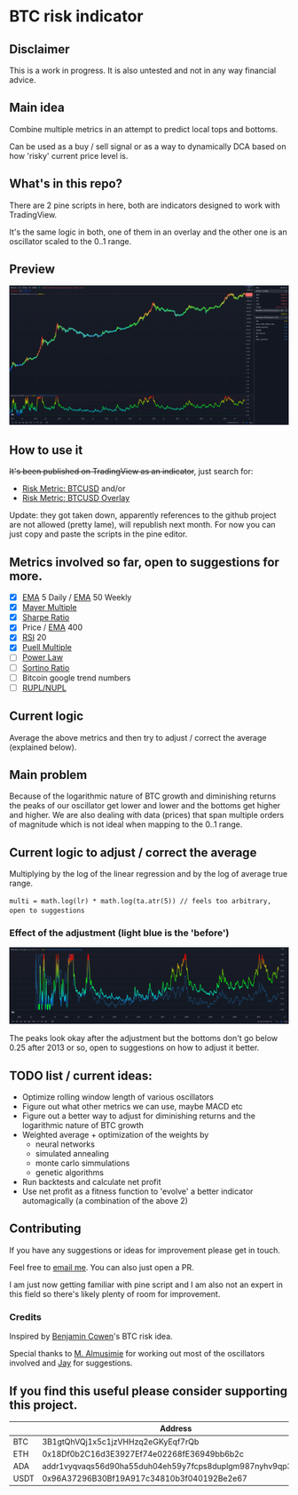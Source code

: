 
# BTC risk indicator
<!-- tags: bitcoin BTC risk metric indicator oscillator TradingView -->

## Disclaimer
This is a work in progress. It is also untested and not in any way financial advice.

## Main idea
Combine multiple metrics in an attempt to predict local tops and bottoms.

Can be used as a buy / sell signal or as a way to dynamically DCA based on how 'risky' current price level is.

## What's in this repo?

There are 2 pine scripts in here, both are indicators designed to work with TradingView.

It's the same logic in both, one of them in an overlay and the other one is an oscillator scaled to the 0..1 range.

## Preview
![BTC Risk Indicator Preview](preview.png?raw=true "BTC Risk Indicator Preview")

## How to use it
~~It's been published on TradingView as an indicator~~, just search for:
- [Risk Metric: BTCUSD](https://www.tradingview.com/script/PGeybikC-Risk-Metric-BTCUSD/) and/or
- [Risk Metric: BTCUSD Overlay](https://www.tradingview.com/script/oOyrfrV8-Risk-Metric-BTCUSD-Overlay/)

Update: they got taken down, apparently references to the github project are not allowed (pretty lame), will republish next month. For now you can just copy and paste the scripts in the pine editor.

## Metrics involved so far, **open to suggestions** for more.

- [x] [EMA](https://www.investopedia.com/terms/e/ema.asp) 5 Daily / [EMA](https://www.investopedia.com/terms/e/ema.asp) 50 Weekly
- [x] [Mayer Multiple](https://stats.buybitcoinworldwide.com/mayermultiple/)
- [x] [Sharpe Ratio](https://www.investopedia.com/terms/s/sharperatio.asp)
- [x] Price / [EMA](https://www.investopedia.com/terms/e/ema.asp) 400
- [x] [RSI](https://www.investopedia.com/terms/r/rsi.asp) 20
- [x] [Puell Multiple](https://www.lookintobitcoin.com/charts/puell-multiple/)
- [ ] [Power Law](https://stats.buybitcoinworldwide.com/long-term-power-law/)
- [ ] [Sortino Ratio](https://www.investopedia.com/terms/s/sortinoratio.asp#:~:text=The%20Sortino%20ratio%20takes%20an,Sortino.)
- [ ] Bitcoin google trend numbers
- [ ] [RUPL/NUPL](https://www.lookintobitcoin.com/charts/relative-unrealized-profit--loss/)

## Current logic

Average the above metrics and then try to adjust / correct the average (explained below).

## Main problem

Because of the logarithmic nature of BTC growth and diminishing returns the peaks of our oscillator get lower and lower and the bottoms get higher and higher.
We are also dealing with data (prices) that span multiple orders of magnitude which is not ideal when mapping to the 0..1 range.

## Current logic to adjust / correct the average

Multiplying by the log of the linear regression and by the log of average true range.

`multi = math.log(lr) * math.log(ta.atr(5)) // feels too arbitrary, open to suggestions`

### Effect of the adjustment (light blue is the 'before')
![Adjustment](adjustment.png?raw=true "Effect of the adjustment")

The peaks look okay after the adjustment but the bottoms don't go below 0.25 after 2013 or so, open to suggestions on how to adjust it better.

## TODO list / current ideas:
 - Optimize rolling window length of various oscillators
 - Figure out what other metrics we can use, maybe MACD etc
 - Figure out a better way to adjust for diminishing returns and the logarithmic nature of BTC growth
 - Weighted average + optimization of the weights by
     - neural networks
     - simulated annealing
     - monte carlo simmulations
     - genetic algorithms
- Run backtests and calculate net profit
- Use net profit as a fitness function to 'evolve' a better indicator automagically (a combination of the above 2)

## Contributing
If you have any suggestions or ideas for improvement please get in touch.

Feel free to [email me](mailto:webmasternikos@gmail.com). You can also just open a PR.

I am just now getting familiar with pine script and I am also not an expert in this field so there's likely plenty of room for improvement.

### Credits
Inspired by [Benjamin Cowen](https://www.youtube.com/channel/UCRvqjQPSeaWn-uEx-w0XOIg)'s BTC risk idea.

Special thanks to [M. Almusimie](https://www.youtube.com/channel/UCrlkqSLmHL8ZPVpOxj7La4Q) for working out most of the oscillators involved and [Jay](https://www.youtube.com/channel/UC_bG7yHgT_xOUKvI2Hvo6Vg) for suggestions.


## If you find this useful please consider supporting this project.
|    | Address |
-----|-----
BTC  | 3B1gtQhVQj1x5c1jzVHHzq2eGKyEqf7rQb
ETH  | 0x18Df0b2C16d3E3927Ef74e02268fE36949bb6b2c
ADA  | addr1vyqvaqs56d90ha55duh04eh59y7fcps8duplgm987nyhv9qp3n05f
USDT | 0x96A37296B30Bf19A917c34810b3f040192Be2e67
